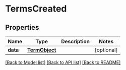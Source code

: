# TermsCreated

## Properties
Name | Type | Description | Notes
------------ | ------------- | ------------- | -------------
**data** | [**TermObject**](TermObject.md) |  | [optional] 

[[Back to Model list]](../README.md#documentation-for-models) [[Back to API list]](../README.md#documentation-for-api-endpoints) [[Back to README]](../README.md)


